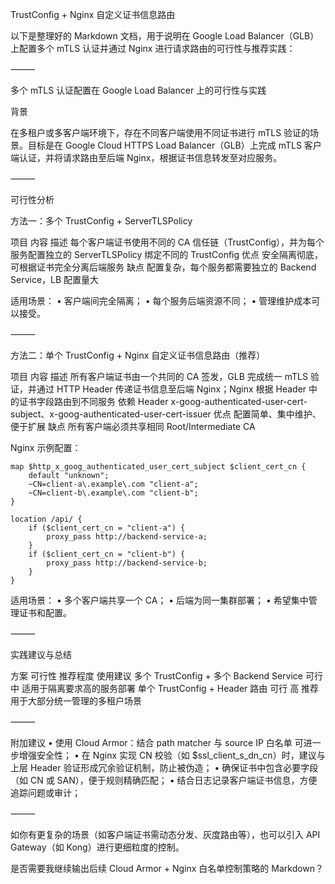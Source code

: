 TrustConfig + Nginx 自定义证书信息路由

以下是整理好的 Markdown 文档，用于说明在 Google Load Balancer（GLB）上配置多个 mTLS 认证并通过 Nginx 进行请求路由的可行性与推荐实践：

⸻

多个 mTLS 认证配置在 Google Load Balancer 上的可行性与实践

背景

在多租户或多客户端环境下，存在不同客户端使用不同证书进行 mTLS 验证的场景。目标是在 Google Cloud HTTPS Load Balancer（GLB）上完成 mTLS 客户端认证，并将请求路由至后端 Nginx，根据证书信息转发至对应服务。

⸻

可行性分析

方法一：多个 TrustConfig + ServerTLSPolicy

项目	内容
描述	每个客户端证书使用不同的 CA 信任链（TrustConfig），并为每个服务配置独立的 ServerTLSPolicy 绑定不同的 TrustConfig
优点	安全隔离彻底，可根据证书完全分离后端服务
缺点	配置复杂，每个服务都需要独立的 Backend Service，LB 配置量大

适用场景：
	•	客户端间完全隔离；
	•	每个服务后端资源不同；
	•	管理维护成本可以接受。

⸻

方法二：单个 TrustConfig + Nginx 自定义证书信息路由（推荐）

项目	内容
描述	所有客户端证书由一个共同的 CA 签发，GLB 完成统一 mTLS 验证，并通过 HTTP Header 传递证书信息至后端 Nginx；Nginx 根据 Header 中的证书字段路由到不同服务
依赖 Header	x-goog-authenticated-user-cert-subject、x-goog-authenticated-user-cert-issuer
优点	配置简单、集中维护、便于扩展
缺点	所有客户端必须共享相同 Root/Intermediate CA

Nginx 示例配置：
```nginx
map $http_x_goog_authenticated_user_cert_subject $client_cert_cn {
    default "unknown";
    ~CN=client-a\.example\.com "client-a";
    ~CN=client-b\.example\.com "client-b";
}

location /api/ {
    if ($client_cert_cn = "client-a") {
        proxy_pass http://backend-service-a;
    }
    if ($client_cert_cn = "client-b") {
        proxy_pass http://backend-service-b;
    }
}
```
适用场景：
	•	多个客户端共享一个 CA；
	•	后端为同一集群部署；
	•	希望集中管理证书和配置。

⸻

实践建议与总结

方案	可行性	推荐程度	使用建议
多个 TrustConfig + 多个 Backend Service	可行	中	适用于隔离要求高的服务部署
单个 TrustConfig + Header 路由	可行	高	推荐用于大部分统一管理的多租户场景



⸻

附加建议
	•	使用 Cloud Armor：结合 path matcher 与 source IP 白名单 可进一步增强安全性；
	•	在 Nginx 实现 CN 校验（如 $ssl_client_s_dn_cn）时，建议与上层 Header 验证形成冗余验证机制，防止被伪造；
	•	确保证书中包含必要字段（如 CN 或 SAN），便于规则精确匹配；
	•	结合日志记录客户端证书信息，方便追踪问题或审计；

⸻

如你有更复杂的场景（如客户端证书需动态分发、灰度路由等），也可以引入 API Gateway（如 Kong）进行更细粒度的控制。

是否需要我继续输出后续 Cloud Armor + Nginx 白名单控制策略的 Markdown？